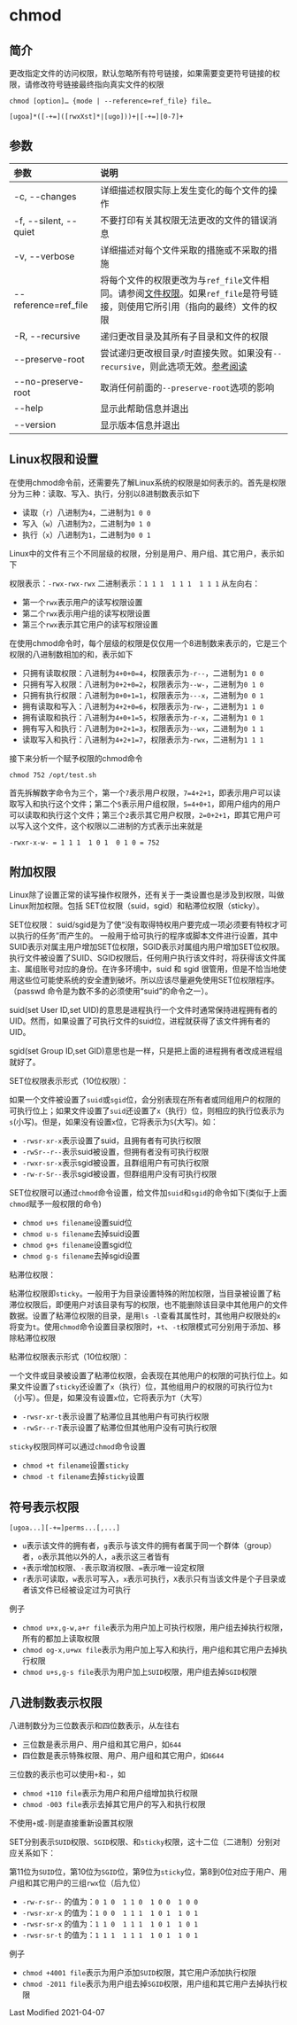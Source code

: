 # chmod


## 简介

更改指定文件的访问权限，默认忽略所有符号链接，如果需要变更符号链接的权限，请修改符号链接最终指向真实文件的权限
```
chmod [option]… {mode | --reference=ref_file} file…
```
```
[ugoa]*([-+=]([rwxXst]*|[ugo]))+|[-+=][0-7]+
```

## 参数

参数 | 说明
:- | :-
-c, --changes         | 详细描述权限实际上发生变化的每个文件的操作
-f, --silent, --quiet | 不要打印有关其权限无法更改的文件的错误消息
-v, --verbose         | 详细描述对每个文件采取的措施或不采取的措施
--reference=ref_file  | 将每个文件的权限更改为与`ref_file`文件相同。请参阅[文件权限](https://www.gnu.org/software/coreutils/manual/html_node/File-permissions.html#File-permissions)。如果`ref_file`是符号链接，则使用它所引用（指向的最终）文件的权限
-R, --recursive       | 递归更改目录及其所有子目录和文件的权限
--preserve-root       | 尝试递归更改根目录`/`时直接失败。如果没有`--recursive`，则此选项无效。[参考阅读](https://www.gnu.org/software/coreutils/manual/html_node/Treating-_002f-specially.html#Treating-_002f-specially)
--no-preserve-root    | 取消任何前面的`--preserve-root`选项的影响
--help                | 显示此帮助信息并退出
--version             | 显示版本信息并退出

## Linux权限和设置

在使用chmod命令前，还需要先了解Linux系统的权限是如何表示的。首先是权限分为三种：读取、写入、执行，分别以8进制数表示如下

- 读取（`r`）八进制为`4`，二进制为`1 0 0`
- 写入（`w`）八进制为`2`，二进制为`0 1 0`
- 执行（`x`）八进制为`1`，二进制为`0 0 1`

Linux中的文件有三个不同层级的权限，分别是用户、用户组、其它用户，表示如下

权限表示：`-rwx-rwx-rwx`
二进制表示：`1 1 1  1 1 1  1 1 1`
从左向右：
- 第一个`rwx`表示用户的读写权限设置
- 第二个`rwx`表示用户组的读写权限设置
- 第三个`rwx`表示其它用户的读写权限设置

在使用chmod命令时，每个层级的权限是仅仅用一个8进制数来表示的，它是三个权限的八进制数相加的和，表示如下

- 只拥有读取权限：八进制为`4+0+0=4`，权限表示为`-r--`，二进制为`1 0 0`
- 只拥有写入权限：八进制为`0+2+0=2`，权限表示为`--w-`，二进制为`0 1 0`
- 只拥有执行权限：八进制为`0+0+1=1`，权限表示为`---x`，二进制为`0 0 1`
- 拥有读取和写入：八进制为`4+2+0=6`，权限表示为`-rw-`，二进制为`1 1 0`
- 拥有读取和执行：八进制为`4+0+1=5`，权限表示为`-r-x`，二进制为`1 0 1`
- 拥有写入和执行：八进制为`0+2+1=3`，权限表示为`--wx`，二进制为`0 1 1`
- 读取写入和执行：八进制为`4+2+1=7`，权限表示为`-rwx`，二进制为`1 1 1`

接下来分析一个赋予权限的chmod命令
```
chmod 752 /opt/test.sh
```
首先拆解数字命令为三个，第一个`7`表示用户权限，`7=4+2+1`，即表示用户可以读取写入和执行这个文件；第二个`5`表示用户组权限，`5=4+0+1`，即用户组内的用户可以读取和执行这个文件；第三个`2`表示其它用户权限，`2=0+2+1`，即其它用户可以写入这个文件，这个权限以二进制的方式表示出来就是
```
-rwxr-x-w- = 1 1 1  1 0 1  0 1 0 = 752
```

## 附加权限

Linux除了设置正常的读写操作权限外，还有关于一类设置也是涉及到权限，叫做Linux附加权限。包括 SET位权限（suid，sgid）和粘滞位权限（sticky）。

SET位权限：
suid/sgid是为了使“没有取得特权用户要完成一项必须要有特权才可以执行的任务”而产生的。 一般用于给可执行的程序或脚本文件进行设置，其中SUID表示对属主用户增加SET位权限，SGID表示对属组内用户增加SET位权限。执行文件被设置了SUID、SGID权限后，任何用户执行该文件时，将获得该文件属主、属组账号对应的身份。在许多环境中，suid 和 sgid 很管用，但是不恰当地使用这些位可能使系统的安全遭到破坏。所以应该尽量避免使用SET位权限程序。（passwd 命令是为数不多的必须使用“suid”的命令之一）。

suid(set User ID,set UID)的意思是进程执行一个文件时通常保持进程拥有者的UID。然而，如果设置了可执行文件的suid位，进程就获得了该文件拥有者的UID。

sgid(set Group ID,set GID)意思也是一样，只是把上面的进程拥有者改成进程组就好了。

SET位权限表示形式（10位权限）：

如果一个文件被设置了`suid`或`sgid`位，会分别表现在所有者或同组用户的权限的可执行位上；如果文件设置了`suid`还设置了`x`（执行）位，则相应的执行位表示为`s`(小写)。但是，如果没有设置`x`位，它将表示为`S`(大写)。如：
- `-rwsr-xr-x`表示设置了suid，且拥有者有可执行权限
- `-rwSr--r--`表示suid被设置，但拥有者没有可执行权限
- `-rwxr-sr-x`表示sgid被设置，且群组用户有可执行权限
- `-rw-r-Sr--`表示sgid被设置，但群组用户没有可执行权限

SET位权限可以通过`chmod`命令设置，给文件加`suid`和`sgid`的命令如下(类似于上面`chmod`赋予一般权限的命令)
- `chmod u+s filename`设置suid位
- `chmod u-s filename`去掉suid设置
- `chmod g+s filename`设置sgid位
- `chmod g-s filename`去掉sgid设置

粘滞位权限：

粘滞位权限即`sticky`。一般用于为目录设置特殊的附加权限，当目录被设置了粘滞位权限后，即便用户对该目录有写的权限，也不能删除该目录中其他用户的文件数据。设置了粘滞位权限的目录，是用`ls -l`查看其属性时，其他用户权限处的`x`将变为`t`。使用`chmod`命令设置目录权限时，`+t`、`-t`权限模式可分别用于添加、移除粘滞位权限

粘滞位权限表示形式（10位权限）：

一个文件或目录被设置了粘滞位权限，会表现在其他用户的权限的可执行位上。如果文件设置了`sticky`还设置了`x`（执行）位，其他组用户的权限的可执行位为`t`（小写）。但是，如果没有设置`x`位，它将表示为`T`（大写）
- `-rwsr-xr-t`表示设置了粘滞位且其他用户有可执行权限
- `-rwSr--r-T`表示设置了粘滞位但其他用户没有可执行权限

`sticky`权限同样可以通过`chmod`命令设置
- `chmod +t filename`设置`sticky`
- `chmod -t filename`去掉`sticky`设置


## 符号表示权限

```
[ugoa...][-+=]perms...[,...]
```

- `u`表示该文件的拥有者，`g`表示与该文件的拥有者属于同一个群体（group）者，`o`表示其他以外的人，`a`表示这三者皆有
- `+`表示增加权限、`-`表示取消权限、`=`表示唯一设定权限
- `r`表示可读取，`w`表示可写入，`x`表示可执行，`X`表示只有当该文件是个子目录或者该文件已经被设定过为可执行

例子

- `chmod u+x,g-w,a+r file`表示为用户加上可执行权限，用户组去掉执行权限，所有的都加上读取权限
- `chmod og-x,u+wx file`表示为用户加上写入和执行，用户组和其它用户去掉执行权限
- `chmod u+s,g-s file`表示为用户加上`SUID`权限，用户组去掉`SGID`权限

## 八进制数表示权限

八进制数分为三位数表示和四位数表示，从左往右

- 三位数是表示用户、用户组和其它用户，如`644`
- 四位数是表示特殊权限、用户、用户组和其它用户，如`6644`

三位数的表示也可以使用`+`和`-`，如

- `chmod +110 file`表示为用户和用户组增加执行权限
- `chmod -003 file`表示去掉其它用户的写入和执行权限

不使用`+`或`-`则是直接重新设置其权限

SET分别表示`SUID`权限、`SGID`权限、和`sticky`权限，这十二位（二进制）分别对应关系如下：

第11位为`SUID`位，第10位为`SGID`位，第9位为`sticky`位，第8到0位对应于用户、用户组和其它用户的三组`rwx`位（后九位）
- `-rw-r-sr--` 的值为：`0 1 0  1 1 0  1 0 0  1 0 0`
- `-rwsr-xr-x` 的值为：`1 0 0  1 1 1  1 0 1  1 0 1`
- `-rwsr-sr-x` 的值为：`1 1 0  1 1 1  1 0 1  1 0 1`
- `-rwsr-sr-t` 的值为：`1 1 1  1 1 1  1 0 1  1 0 1`

例子

- `chmod +4001 file`表示为用户添加`SUID`权限，其它用户添加执行权限
- `chmod -2011 file`表示为用户组去掉`SGID`权限，用户组和其它用户去掉执行权限

Last Modified 2021-04-07

